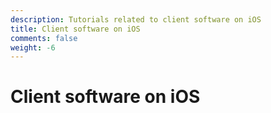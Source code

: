 ```yaml
---
description: Tutorials related to client software on iOS
title: Client software on iOS
comments: false
weight: -6
---
```


# Client software on iOS